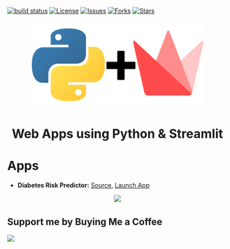 [![build status](https://travis-ci.com/amirhessam88/python-streamlit-apps.svg?branch=master)](https://travis-ci.com/github/amirhessam88/python-streamlit-apps)
[![License](https://img.shields.io/github/license/amirhessam88/python-streamlit-apps)](https://github.com/amirhessam88/python-streamlit-apps/blob/master/LICENSE)
[![Issues](https://img.shields.io/github/issues/amirhessam88/python-streamlit-apps)](https://github.com/amirhessam88/python-streamlit-apps/issues)
[![Forks](https://img.shields.io/github/forks/amirhessam88/python-streamlit-apps)](https://github.com/amirhessam88/python-streamlit-apps/network/members)
[![Stars](https://img.shields.io/github/stars/amirhessam88/python-streamlit-apps)](https://github.com/amirhessam88/python-streamlit-apps/stargazers)


<p align="center">
<a href="https://www.github.com/amirhessam88/python-streamlit-apps/">
  <img src="https://raw.githubusercontent.com/amirhessam88/python-streamlit-apps/master/assets/design/header.png" width="400"></img></a>
</p>

<h1 align="center">
    Web Apps using Python & Streamlit
</h1>


# Apps
- **Diabetes Risk Predictor:** [Source](apps/diabetes-risk-predictor/), [Launch App](apps/diabetes-risk-predictor/)
<p align="center">
  <img src="https://raw.githubusercontent.com/amirhessam88/python-streamlit-apps/master/assets/demo/demo-diabetes-risk-predictor.gif" width="500"></img>
</p>

## Support me by Buying Me a Coffee

<a href="https://www.buymeacoffee.com/amirhessam"><img src="https://img.buymeacoffee.com/button-api/?text=Buy me a coffee&emoji=&slug=amirhessam&button_colour=5F7FFF&font_colour=ffffff&font_family=Cookie&outline_colour=000000&coffee_colour=FFDD00"></a>
